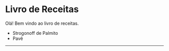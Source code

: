 
# Livro de Receitas #

Olá! Bem vindo ao livro de receitas.

 - Strogonoff de Palmito
 - Pavê 
 ********
 
